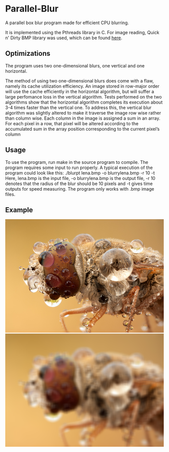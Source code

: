 Parallel-Blur
==============

A parallel box blur program made for efficient CPU blurring.

It is implemented using the Pthreads library in C. 
For image reading, Quick n' Dirty BMP library was used, which can be found [here](http://qdbmp.sourceforge.net).

## Optimizations

The program uses two one-dimensional blurs, one vertical and one horizontal.

The method of using two one-dimensional blurs does come with a flaw, namely its
cache utilization efficiency. An image stored in row-major order will use the cache
efficiently in the horizontal algorithm, but will suffer a large perfomance loss in the
vertical algorithm. Tests performed on the two algorithms show that the horizontal
algorithm completes its execution about 3-4 times faster than the vertical one.
To address this, the vertical blur algorithm was slightly altered to make it traverse
the image row wise rather than column wise. Each column in the image is assigned a
sum in an array. For each pixel in a row, that pixel will be altered according to the
accumulated sum in the array position corresponding to the current pixel’s column

## Usage

To use the program, run make in the source program to compile. The program requires
some input to run properly. A typical execution of the program could look like this:
./blurpt lena.bmp -o blurrylena.bmp -r 10 -t
Here, lena.bmp is the input file, -o blurrylena.bmp is the output file, -r 10 denotes
that the radius of the blur should be 10 pixels and -t gives time outputs for speed
measuring. The program only works with .bmp image files.

## Example

![Unblurred image](insect.png)
![Blurred image](insect2.png)
